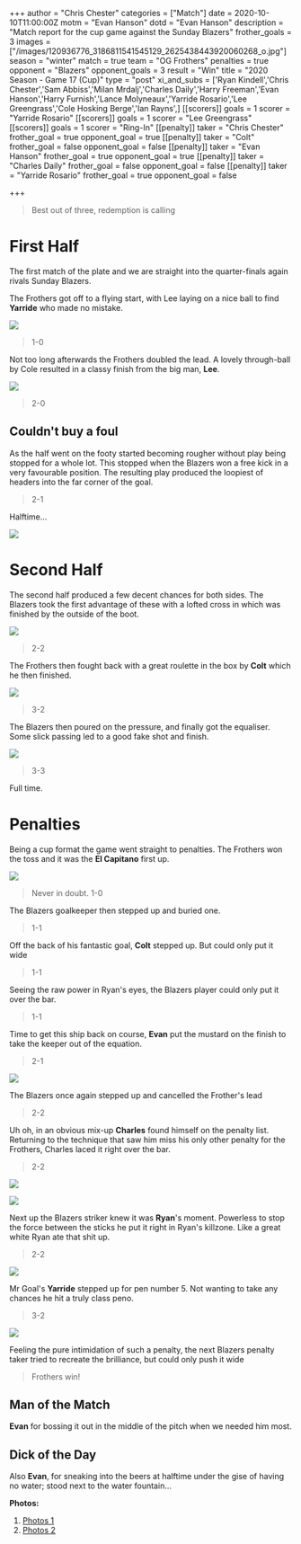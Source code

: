 +++
author = "Chris Chester"
categories = ["Match"]
date = 2020-10-10T11:00:00Z
motm = "Evan Hanson"
dotd = "Evan Hanson"
description = "Match report for the cup game against the Sunday Blazers"
frother_goals = 3
images = ["/images/120936776_3186811541545129_2625438443920060268_o.jpg"]
season = "winter"
match = true
team = "OG Frothers"
penalties = true
opponent = "Blazers"
opponent_goals = 3
result = "Win"
title = "2020 Season - Game 17 (Cup)"
type = "post"
xi_and_subs = ['Ryan Kindell','Chris Chester','Sam Abbiss','Milan Mrdalj','Charles Daily','Harry Freeman','Evan Hanson','Harry Furnish','Lance Molyneaux','Yarride Rosario','Lee Greengrass','Cole Hosking Berge','Ian Rayns',]
[[scorers]]
goals = 1
scorer = "Yarride Rosario"
[[scorers]]
goals = 1
scorer = "Lee Greengrass"
[[scorers]]
goals = 1
scorer = "Ring-In"
[[penalty]]
taker = "Chris Chester"
frother_goal = true
opponent_goal = true
[[penalty]]
taker = "Colt"
frother_goal = false
opponent_goal = false
[[penalty]]
taker = "Evan Hanson"
frother_goal = true
opponent_goal = true
[[penalty]]
taker = "Charles Daily"
frother_goal = false
opponent_goal = false
[[penalty]]
taker = "Yarride Rosario"
frother_goal = true
opponent_goal = false

+++
> Best out of three, redemption is calling

# First Half

The first match of the plate and we are straight into the quarter-finals again rivals Sunday Blazers.

The Frothers got off to a flying start, with Lee laying on a nice ball to find **Yarride** who made no mistake.

![](/images/121265098_3187421084817508_109780079593019028_o.jpg)

> 1-0

Not too long afterwards the Frothers doubled the lead. A lovely through-ball by Cole resulted in a classy finish from the big man, **Lee**.

![](/images/121035978_3187420298150920_4290958267790968436_o.jpg)

> 2-0

## Couldn't buy a foul

As the half went on the footy started becoming rougher without play being stopped for a whole lot. This stopped when the Blazers won a free kick in a very favourable position. The resulting play produced the loopiest of headers into the far corner of the goal.

> 2-1

Halftime...

![](/images/121029709_3187421951484088_2200481462417516031_o.jpg)

# Second Half

The second half produced a few decent chances for both sides. The Blazers took the first advantage of these with a lofted cross in which was finished by the outside of the boot.

![](/images/121039450_3187419951484288_2548251449060384899_o.jpg)

> 2-2

The Frothers then fought back with a great roulette in the box by **Colt** which he then finished.

![](/images/120949409_3186810948211855_7002742840122163822_o.jpg)

> 3-2

The Blazers then poured on the pressure, and finally got the equaliser. Some slick passing led to a good fake shot and finish.

![](/images/121102828_3187423958150554_2165214360654005622_o.jpg)

> 3-3

Full time.

# Penalties

Being a cup format the game went straight to penalties. The Frothers won the toss and it was the **El Capitano** first up.

![](/images/120938760_3186811591545124_7608272828819544941_o.jpg)

> Never in doubt. 1-0

The Blazers goalkeeper then stepped up and buried one.

> 1-1

Off the back of his fantastic goal, **Colt** stepped up. But could only put it wide

> 1-1

Seeing the raw power in Ryan's eyes, the Blazers player could only put it over the bar.

> 1-1

Time to get this ship back on course, **Evan** put the mustard on the finish to take the keeper out of the equation.

> 2-1

![](/images/121082564_3186811248211825_6012667961672908520_o.jpg)

The Blazers once again stepped up and cancelled the Frother's lead

> 2-2

Uh oh, in an obvious mix-up **Charles** found himself on the penalty list. Returning to the technique that saw him miss his only other penalty for the Frothers, Charles laced it right over the bar.

> 2-2

![](/images/charlesball.png)

![](/images/121160680_821299458642144_9197290571744457499_n.jpg)

Next up the Blazers striker knew it was **Ryan**'s moment. Powerless to stop the force between the sticks he put it right in Ryan's killzone. Like a great white Ryan ate that shit up.

> 2-2

![](/images/121265775_3187421111484172_1942353857843281590_o.jpg)

Mr Goal's **Yarride** stepped up for pen number 5. Not wanting to take any chances he hit a truly class peno.

> 3-2

![](/images/120925068_3186811208211829_2619703011883633997_o.jpg)

Feeling the pure intimidation of such a penalty, the next Blazers penalty taker tried to recreate the brilliance, but could only push it wide

> Frothers win!

## Man of the Match

**Evan** for bossing it out in the middle of the pitch when we needed him most.

## Dick of the Day

Also **Evan**, for sneaking into the beers at halftime under the gise of having no water; stood next to the water fountain...

**Photos:**

1. [Photos 1](https://www.facebook.com/NZSundayFootball/posts/3186812581545025)
2. [Photos 2](https://www.facebook.com/NZSundayFootball/posts/3187480944811522)